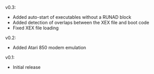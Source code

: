 v0.3:
- Added auto-start of executables without a RUNAD block
- Added detection of overlaps between the XEX file and boot code
- Fixed XEX file loading

v0.2:
- Added Atari 850 modem emulation

v0.1:
- Initial release
